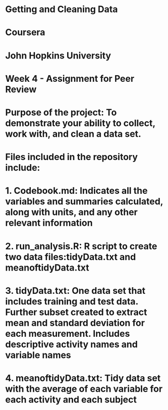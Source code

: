 # Getting and Cleaning Data
# Coursera
# John Hopkins University

# Week 4 - Assignment for Peer Review

# Purpose of the project: To demonstrate your ability to collect, work with, and clean a data set.
# Files included in the repository include:
# 1. Codebook.md: Indicates all the variables and summaries calculated, along with units, and any other relevant information
# 2. run_analysis.R: R script to create two data files:tidyData.txt and meanoftidyData.txt
# 3. tidyData.txt: One data set that includes training and test data. Further subset created to extract mean and standard deviation for each measurement. Includes descriptive activity names and variable names
# 4. meanoftidyData.txt: Tidy data set with the average of each variable for each activity and each subject
